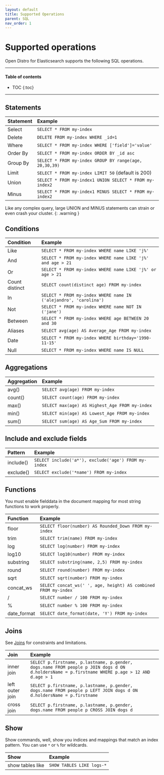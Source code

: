 ```yaml
---
layout: default
title: Supported Operations
parent: SQL
nav_order: 1
---
```


# Supported operations

Open Distro for Elasticsearch supports the following SQL operations.


---

#### Table of contents
- TOC
{:toc}


---

## Statements

Statement | Example
:--- | :---
Select | `SELECT * FROM my-index`
Delete | `DELETE FROM my-index WHERE _id=1`
Where | `SELECT * FROM my-index WHERE ['field']='value'`
Order By | `SELECT * FROM my-index ORDER BY _id asc`
Group By | `SELECT * FROM my-index GROUP BY range(age, 20,30,39)`
Limit | `SELECT * FROM my-index LIMIT 50` (default is 200)
Union | `SELECT * FROM my-index1 UNION SELECT * FROM my-index2`
Minus | `SELECT * FROM my-index1 MINUS SELECT * FROM my-index2`

Like any complex query, large UNION and MINUS statements can strain or even crash your cluster.
{: .warning }

## Conditions

Condition | Example
:--- | :---
Like | `SELECT * FROM my-index WHERE name LIKE 'j%'`
And | `SELECT * FROM my-index WHERE name LIKE 'j%' and age > 21`
Or | `SELECT * FROM my-index WHERE name LIKE 'j%' or age > 21`
Count distinct | `SELECT count(distinct age) FROM my-index`
In | `SELECT * FROM my-index WHERE name IN ('alejandro', 'carolina')`
Not | `SELECT * FROM my-index WHERE name NOT IN ('jane')`
Between | `SELECT * FROM my-index WHERE age BETWEEN 20 and 30`
Aliases | `SELECT avg(age) AS Average_Age FROM my-index`
Date | `SELECT * FROM my-index WHERE birthday='1990-11-15'`
Null | `SELECT * FROM my-index WHERE name IS NULL`


## Aggregations

Aggregation | Example
:--- | :---
avg() | `SELECT avg(age) FROM my-index`
count() | `SELECT count(age) FROM my-index`
max() | `SELECT max(age) AS Highest_Age FROM my-index`
min() | `SELECT min(age) AS Lowest_Age FROM my-index`
sum() | `SELECT sum(age) AS Age_Sum FROM my-index`


## Include and exclude fields

Pattern | Example
:--- | :---
include() | `SELECT include('a*'), exclude('age') FROM my-index`
exclude() | `SELECT exclude('*name') FROM my-index`


## Functions

You must enable fielddata in the document mapping for most string functions to work properly.

Function | Example
:--- | :---
floor | `SELECT floor(number) AS Rounded_Down FROM my-index`
trim | `SELECT trim(name) FROM my-index`
log | `SELECT log(number) FROM my-index`
log10 | `SELECT log10(number) FROM my-index`
substring | `SELECT substring(name, 2,5) FROM my-index`
round | `SELECT round(number) FROM my-index`
sqrt | `SELECT sqrt(number) FROM my-index`
concat_ws | `SELECT concat_ws(' ', age, height) AS combined FROM my-index`
/ | `SELECT number / 100 FROM my-index`
% | `SELECT number % 100 FROM my-index`
date\_format | `SELECT date_format(date, 'Y') FROM my-index`


## Joins

See [Joins](../joins) for constraints and limitations.

Join | Example
:--- | :---
inner join | `SELECT p.firstname, p.lastname, p.gender, dogs.name FROM people p JOIN dogs d ON d.holdersName = p.firstname WHERE p.age > 12 AND d.age > 1`
left outer join | `SELECT p.firstname, p.lastname, p.gender, dogs.name FROM people p LEFT JOIN dogs d ON d.holdersName = p.firstname`
cross join | `SELECT p.firstname, p.lastname, p.gender, dogs.name FROM people p CROSS JOIN dogs d`


## Show

Show commands, well, show you indices and mappings that match an index pattern. You can use `*` or `%` for wildcards.

Show | Example
:--- | :---
show tables like | `SHOW TABLES LIKE logs-*`
